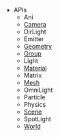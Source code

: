* APIs
    * Ani
    * [Camera](camera.md)
    * DirLight
    * Emitter
    * [Geometry](geometry.md)
    * [Group](group.md)
    * Light
    * [Material](material.md)
    * Matrix
    * [Mesh](mesh.md)
    * OmniLight
    * Particle
    * Physics
    * [Scene](scene.md)
    * SpotLight
    * [World](world.md)
